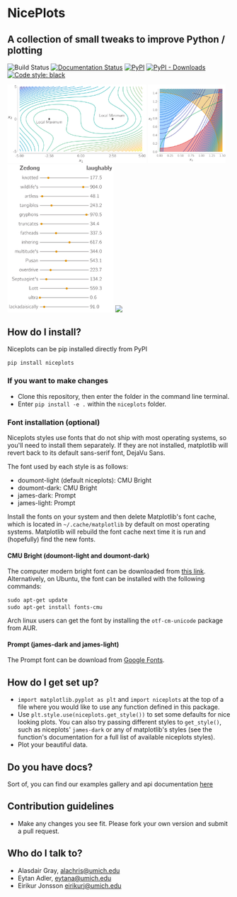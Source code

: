 # NicePlots
## A collection of small tweaks to improve Python / plotting

![Build Status](https://github.com/mdolab/niceplots/workflows/niceplots/badge.svg)
[![Documentation Status](https://readthedocs.com/projects/mdolab-niceplots/badge/?version=latest)](https://mdolab-niceplots.readthedocs-hosted.com/en/latest)
[![PyPI](https://img.shields.io/pypi/v/niceplots)](https://pypi.org/project/niceplots/)
[![PyPI - Downloads](https://img.shields.io/pypi/dm/niceplots)](https://pypi.org/project/niceplots/)
[![Code style: black](https://img.shields.io/badge/code%20style-black-000000.svg)](https://github.com/psf/black)

<img src="https://raw.githubusercontent.com/mdolab/niceplots/main/examples/ParulaContours.png" width="62.22%" /> <img src="https://raw.githubusercontent.com/mdolab/niceplots/main/examples/optProb-shaded.png" width="35%" />
<img src="https://raw.githubusercontent.com/mdolab/niceplots/main/examples/bar_chart.png" width="47.65%" /> <img src="https://raw.githubusercontent.com/mdolab/niceplots/main/examples/james-darkPulseResponse.png" width="49.5%" />


## How do I install?

Niceplots can be pip installed directly from PyPI

```shell
pip install niceplots
```

### If you want to make changes

* Clone this repository, then enter the folder in the command line terminal.
* Enter `pip install -e .` within the `niceplots` folder.

### Font installation (optional)

Niceplots styles use fonts that do not ship with most operating systems, so you'll need to install them separately.
If they are not installed, matplotlib will revert back to its default sans-serif font, DejaVu Sans.

The font used by each style is as follows:
- doumont-light (default niceplots): CMU Bright
- doumont-dark: CMU Bright
- james-dark: Prompt
- james-light: Prompt

Install the fonts on your system and then delete Matplotlib's font cache, which is located in `~/.cache/matplotlib` by default on most operating systems.
Matplotlib will rebuild the font cache next time it is run and (hopefully) find the new fonts.

#### CMU Bright (doumont-light and doumont-dark)

The computer modern bright font can be downloaded from [this link](https://tug.org/FontCatalogue/computermodernbright/).
Alternatively, on Ubuntu, the font can be installed with the following commands:

```
sudo apt-get update
sudo apt-get install fonts-cmu
```
Arch linux users can get the font by installing the `otf-cm-unicode` package from AUR.

#### Prompt (james-dark and james-light)

The Prompt font can be download from [Google Fonts](https://fonts.google.com/specimen/Prompt).

## How do I get set up?

* `import matplotlib.pyplot as plt` and `import niceplots` at the top of a file where you would like to use any function defined in this package.
* Use `plt.style.use(niceplots.get_style())` to set some defaults for nice looking plots. You can also try passing different styles to `get_style()`, such as niceplots' `james-dark` or any of matplotlib's styles (see the function's documentation for a full list of available niceplots styles).
* Plot your beautiful data.

## Do you have docs?

Sort of, you can find our examples gallery and api documentation [here](https://mdolab-niceplots.readthedocs-hosted.com/en/latest)

## Contribution guidelines

* Make any changes you see fit. Please fork your own version and submit a pull request.

## Who do I talk to?

* Alasdair Gray, alachris@umich.edu
* Eytan Adler, eytana@umich.edu
* Eirikur Jonsson eirikurj@umich.edu
